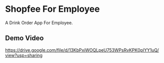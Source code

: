 # Shopfee For Employee

A Drink Order App For Employee.

## Demo Video
https://drive.google.com/file/d/13KbPxiWOQLpeU753WPsRvKPK0plYY1uQ/view?usp=sharing
